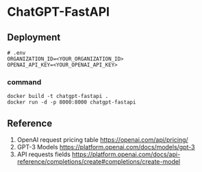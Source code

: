 # ChatGPT-FastAPI

## Deployment
```dotenv
# .env
ORGANIZATION_ID=<YOUR_ORGANIZATION_ID>
OPENAI_API_KEY=<YOUR_OPENAI_API_KEY>
```
### command
`docker build -t chatgpt-fastapi .`  
`docker run -d -p 8000:8000 chatgpt-fastapi`

## Reference
1. OpenAI request pricing table https://openai.com/api/pricing/
2. GPT-3 Models https://platform.openai.com/docs/models/gpt-3
3. API requests fields https://platform.openai.com/docs/api-reference/completions/create#completions/create-model
